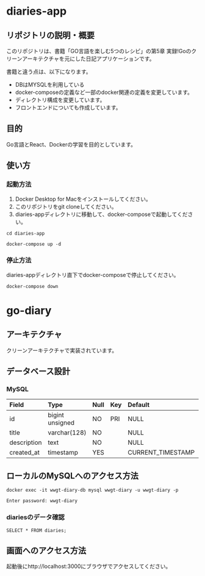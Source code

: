 # diaries-app

## リポジトリの説明・概要

このリポジトリは、書籍「GO言語を楽しむ5つのレシピ」の第5章 実録!Goのクリーンアーキテクチャを元にした日記アプリケーションです。

書籍と違う点は、以下になります。
- DBはMYSQLを利用している
- docker-composeの定義など一部のdocker関連の定義を変更しています。
- ディレクトリ構成を変更しています。
- フロントエンドについても作成しています。

## 目的

Go言語とReact、Dockerの学習を目的としています。

## 使い方

### 起動方法

1. Docker Desktop for Macをインストールしてください。
1. このリポジトリをgit cloneしてください。
1. diaries-appディレクトリに移動して、docker-composeで起動してください。
```
cd diaries-app

docker-compose up -d
```

### 停止方法

diaries-appディレクトリ直下でdocker-composeで停止してください。
```
docker-compose down
```

# go-diary

## アーキテクチャ

クリーンアーキテクチャで実装されています。

## データベース設計

### MySQL

| Field       | Type            | Null | Key  | Default           | Extra             |
| :---------- | :-------------- | :----| :--- | :---------------- | :---------------- |
| id          | bigint unsigned | NO   | PRI  | NULL              | auto_increment    |
| title       | varchar(128)    | NO   |      | NULL              |                   |
| description | text            | NO   |      | NULL              |                   |
| created_at  | timestamp       | YES  |      | CURRENT_TIMESTAMP | DEFAULT_GENERATED |

## ローカルのMySQLへのアクセス方法

```
docker exec -it wwgt-diary-db mysql wwgt-diary -u wwgt-diary -p

Enter password: wwgt-diary
```

### diariesのデータ確認
```
SELECT * FROM diaries;
```


## 画面へのアクセス方法
起動後にhttp://localhost:3000にブラウザでアクセスしてください。